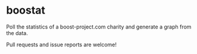# boostat
Poll the statistics of a boost-project.com charity and generate a graph from 
the data.

Pull requests and issue reports are welcome!
